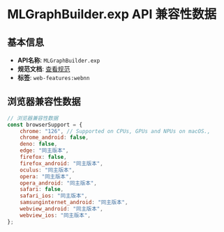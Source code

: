 # MLGraphBuilder.exp API 兼容性数据

## 基本信息

- **API名称**: `MLGraphBuilder.exp`
- **规范文档**: [查看规范](https://www.w3.org/TR/webnn/#dom-mlgraphbuilder-exp)
- **标签**: `web-features:webnn`

## 浏览器兼容性数据

```javascript
// 浏览器兼容性数据
const browserSupport = {
    chrome: "126", // Supported on CPUs, GPUs and NPUs on macOS.,
    chrome_android: false,
    deno: false,
    edge: "同主版本",
    firefox: false,
    firefox_android: "同主版本",
    oculus: "同主版本",
    opera: "同主版本",
    opera_android: "同主版本",
    safari: false,
    safari_ios: "同主版本",
    samsunginternet_android: "同主版本",
    webview_android: "同主版本",
    webview_ios: "同主版本",
};

```

